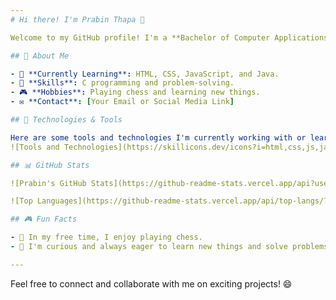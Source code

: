 ```yaml
---
# Hi there! I'm Prabin Thapa 👋  

Welcome to my GitHub profile! I'm a **Bachelor of Computer Applications (BCA) student** passionate about **application development**, both **frontend** and **backend**. I'm on a journey to explore, learn, and solve exciting challenges in the world of technology. 🚀  

## 🔧 About Me  

- 🌱 **Currently Learning**: HTML, CSS, JavaScript, and Java.  
- 🔧 **Skills**: C programming and problem-solving.  
- 🎮 **Hobbies**: Playing chess and learning new things.  
- ✉️ **Contact**: [Your Email or Social Media Link]  

## 🔧 Technologies & Tools  

Here are some tools and technologies I'm currently working with or learning: 
![Tools and Technologies](https://skillicons.dev/icons?i=html,css,js,java,github,c&theme=light)  

## 📊 GitHub Stats  

![Prabin's GitHub Stats](https://github-readme-stats.vercel.app/api?username=Prabinthapadev21&show_icons=true&hide=prs,issues&theme=radical)  

![Top Languages](https://github-readme-stats.vercel.app/api/top-langs/?username=Prabinthapadev21&layout=compact&theme=radical)  

## 🎮 Fun Facts  

- 🎨 In my free time, I enjoy playing chess.  
- 🚀 I'm curious and always eager to learn new things and solve problems.  

---  
```

Feel free to connect and collaborate with me on exciting projects! 😄

